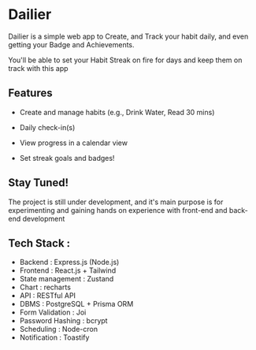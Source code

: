 # Dailier

Dailier is a simple web app to Create, and Track your habit daily, and even getting your Badge
and Achievements.

You'll be able to set your Habit Streak on fire for days and keep them on track with this app

## Features

- Create and manage habits (e.g., Drink Water, Read 30 mins)

- Daily check-in(s)

- View progress in a calendar view

- Set streak goals and badges!

## Stay Tuned!
The project is still under development, and it's main purpose is for experimenting and gaining hands on
experience with front-end and back-end development

## Tech Stack : 
- Backend : Express.js (Node.js)
- Frontend : React.js + Tailwind
- State management : Zustand
- Chart : recharts
- API : RESTful API
- DBMS : PostgreSQL + Prisma ORM
- Form Validation : Joi
- Password Hashing : bcrypt
- Scheduling : Node-cron
- Notification : Toastify

